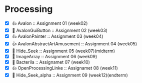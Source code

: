 # Processing

- [x] :thumbsup: Avalon                      :: Assignment 01 (week02)
- [x] :mushroom: AvalonGuiButton             :: Assignment 02 (week03)
- [x] :thumbsup: AvalonPainter               :: Assignment 03 (week04)
- [x] :thumbsup: AvalonAbstractArtAmusement  :: Assignment 04 (week05)
- [x] :princess: Hide_Seek                   :: Assignment 05 (week07)(midterm)
- [x] :mushroom: ImageArray                  :: Assignment 06 (week09)
- [x] :mushroom: Bacterila                   :: Assignamet 07 (week10)
- [x] :thumbsup: OpenProcessingLinke         :: Assignamet 08 (week11)
- [x] :princess: Hide_Seek_alpha             :: Assignment 09 (week12)(endterm)
